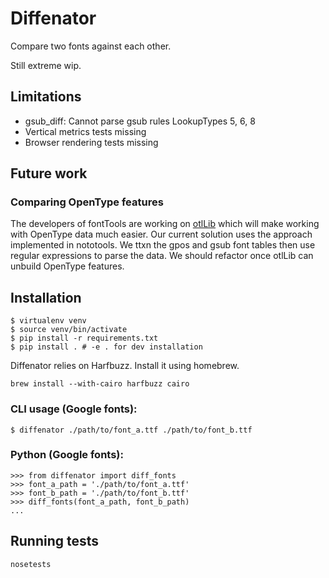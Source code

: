 # Diffenator

Compare two fonts against each other.

Still extreme wip.


## Limitations

- gsub_diff: Cannot parse gsub rules LookupTypes 5, 6, 8
- Vertical metrics tests missing
- Browser rendering tests missing


## Future work

### Comparing OpenType features

The developers of fontTools are working on [otlLib](https://github.com/fonttools/fonttools/issues/468) which will make working with OpenType data much easier. Our current solution uses the approach implemented in nototools. We ttxn the gpos and gsub font tables then use regular expressions to parse the data. We should refactor once otlLib can unbuild OpenType features.


## Installation
```
$ virtualenv venv
$ source venv/bin/activate
$ pip install -r requirements.txt
$ pip install . # -e . for dev installation
```

Diffenator relies on Harfbuzz. Install it using homebrew.

```
brew install --with-cairo harfbuzz cairo
```


### CLI usage (Google fonts):

```
$ diffenator ./path/to/font_a.ttf ./path/to/font_b.ttf
```

### Python (Google fonts):

```
>>> from diffenator import diff_fonts
>>> font_a_path = './path/to/font_a.ttf'
>>> font_b_path = './path/to/font_b.ttf'
>>> diff_fonts(font_a_path, font_b_path)
...
```

## Running tests
```
nosetests
```